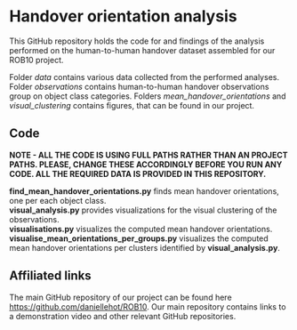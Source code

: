 
# Handover orientation analysis
This GitHub repository holds the code for and findings of the analysis performed on the human-to-human handover dataset assembled for our ROB10 project.

Folder *data* contains various data collected from the performed analyses. Folder *observations* contains human-to-human handover observations group on object class categories.
Folders *mean_handover_orientations* and *visual_clustering* contains figures, that can be found in our project.

## Code
**NOTE - ALL THE CODE IS USING FULL PATHS RATHER THAN AN PROJECT PATHS. PLEASE, CHANGE THESE ACCORDINGLY BEFORE YOU RUN ANY CODE. ALL THE REQUIRED DATA IS PROVIDED IN THIS REPOSITORY.**

**find_mean_handover_orientations.py** finds mean handover orientations, one per each object class.\
**visual_analysis.py** provides visualizations for the visual clustering of the observations.\
**visualisations.py** visualizes the computed mean handover orientations.\
**visualise_mean_orientations_per_groups.py** visualizes the computed mean handover orientations per clusters identified by **visual_analysis.py**.




## Affiliated links
The main GitHub repository of our project can be found here
https://github.com/daniellehot/ROB10. Our main repository contains links to a demonstration video and other relevant GitHub repositories.
